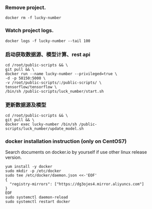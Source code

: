 ### Remove project.
```shell script
docker rm -f lucky-number
```

### Watch project logs.
```shell script
docker logs -f lucky-number --tail 100
```

### 启动获取数据源、模型计算、rest api
```shell script
cd /root/public-scripts && \
git pull && \
docker run --name lucky-number --privileged=true \
-d -p 58150:5000 \
-v /root/public-scripts/:/public-scripts/ \
tensorflow/tensorflow \
/bin/sh /public-scripts/luck_number/start.sh
```

### 更新数据源及模型
```shell script
cd /root/public-scripts && \
git pull && \
docker exec lucky-number /bin/sh /public-scripts/luck_number/update_model.sh
```

### docker installation instruction (only on CentOS7)

Search documents on docker.io by yourself if use other linux release version.
```shell script
yum install -y docker
sudo mkdir -p /etc/docker
sudo tee /etc/docker/daemon.json <<-'EOF'
{
  "registry-mirrors": ["https://dg3ojes4.mirror.aliyuncs.com"]
}
EOF
sudo systemctl daemon-reload
sudo systemctl restart docker
```